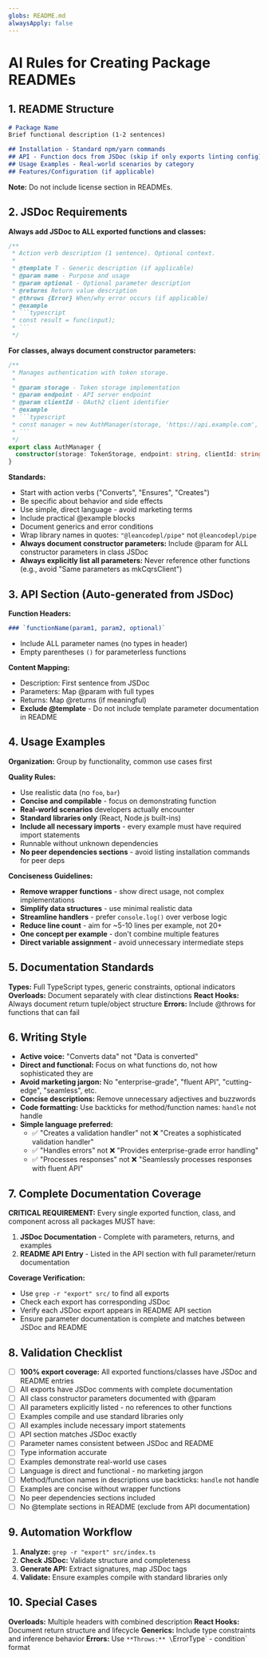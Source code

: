 ```yaml
---
globs: README.md
alwaysApply: false
---
```

# AI Rules for Creating Package READMEs

## 1. README Structure
```markdown
# Package Name
Brief functional description (1-2 sentences)

## Installation - Standard npm/yarn commands  
## API - Function docs from JSDoc (skip if only exports linting config)
## Usage Examples - Real-world scenarios by category
## Features/Configuration (if applicable)
```
**Note:** Do not include license section in READMEs.

## 2. JSDoc Requirements

**Always add JSDoc to ALL exported functions and classes:**
```typescript
/**
 * Action verb description (1 sentence). Optional context.
 * 
 * @template T - Generic description (if applicable)
 * @param name - Purpose and usage
 * @param optional - Optional parameter description  
 * @returns Return value description
 * @throws {Error} When/why error occurs (if applicable)
 * @example
 * ```typescript
 * const result = func(input);
 * ```
 */
```

**For classes, always document constructor parameters:**
```typescript
/**
 * Manages authentication with token storage.
 * 
 * @param storage - Token storage implementation
 * @param endpoint - API server endpoint
 * @param clientId - OAuth2 client identifier
 * @example
 * ```typescript
 * const manager = new AuthManager(storage, 'https://api.example.com', 'client_id');
 * ```
 */
export class AuthManager {
  constructor(storage: TokenStorage, endpoint: string, clientId: string) {}
}
```

**Standards:**
- Start with action verbs ("Converts", "Ensures", "Creates")
- Be specific about behavior and side effects
- Use simple, direct language - avoid marketing terms
- Include practical @example blocks
- Document generics and error conditions
- Wrap library names in quotes: `"@leancodepl/pipe"` not `@leancodepl/pipe`
- **Always document constructor parameters:** Include @param for ALL constructor parameters in class JSDoc
- **Always explicitly list all parameters:** Never reference other functions (e.g., avoid "Same parameters as mkCqrsClient")
## 3. API Section (Auto-generated from JSDoc)

**Function Headers:**
```markdown
### `functionName(param1, param2, optional)`
```
- Include ALL parameter names (no types in header)
- Empty parentheses `()` for parameterless functions

**Content Mapping:**
- Description: First sentence from JSDoc
- Parameters: Map @param with full types
- Returns: Map @returns (if meaningful)
- **Exclude @template** - Do not include template parameter documentation in README

## 4. Usage Examples

**Organization:** Group by functionality, common use cases first

**Quality Rules:**
- Use realistic data (no `foo`, `bar`)
- **Concise and compilable** - focus on demonstrating function
- **Real-world scenarios** developers actually encounter
- **Standard libraries only** (React, Node.js built-ins)
- **Include all necessary imports** - every example must have required import statements
- Runnable without unknown dependencies
- **No peer dependencies sections** - avoid listing installation commands for peer deps

**Conciseness Guidelines:**
- **Remove wrapper functions** - show direct usage, not complex implementations
- **Simplify data structures** - use minimal realistic data
- **Streamline handlers** - prefer `console.log()` over verbose logic
- **Reduce line count** - aim for ~5-10 lines per example, not 20+
- **One concept per example** - don't combine multiple features
- **Direct variable assignment** - avoid unnecessary intermediate steps

## 5. Documentation Standards

**Types:** Full TypeScript types, generic constraints, optional indicators
**Overloads:** Document separately with clear distinctions
**React Hooks:** Always document return tuple/object structure
**Errors:** Include @throws for functions that can fail

## 6. Writing Style

- **Active voice:** "Converts data" not "Data is converted"
- **Direct and functional:** Focus on what functions do, not how sophisticated they are
- **Avoid marketing jargon:** No "enterprise-grade", "fluent API", "cutting-edge", "seamless", etc.
- **Concise descriptions:** Remove unnecessary adjectives and buzzwords
- **Code formatting:** Use backticks for method/function names: `handle` not handle
- **Simple language preferred:**
  - ✅ "Creates a validation handler" not ❌ "Creates a sophisticated validation handler"
  - ✅ "Handles errors" not ❌ "Provides enterprise-grade error handling"
  - ✅ "Processes responses" not ❌ "Seamlessly processes responses with fluent API"

## 7. Complete Documentation Coverage

**CRITICAL REQUIREMENT:** Every single exported function, class, and component across all packages MUST have:

1. **JSDoc Documentation** - Complete with parameters, returns, and examples
2. **README API Entry** - Listed in the API section with full parameter/return documentation

**Coverage Verification:**
- Use `grep -r "export" src/` to find all exports
- Check each export has corresponding JSDoc
- Verify each JSDoc export appears in README API section
- Ensure parameter documentation is complete and matches between JSDoc and README

## 8. Validation Checklist

- [ ] **100% export coverage:** All exported functions/classes have JSDoc and README entries
- [ ] All exports have JSDoc comments with complete documentation
- [ ] All class constructor parameters documented with @param
- [ ] All parameters explicitly listed - no references to other functions
- [ ] Examples compile and use standard libraries only
- [ ] All examples include necessary import statements
- [ ] API section matches JSDoc exactly
- [ ] Parameter names consistent between JSDoc and README
- [ ] Type information accurate
- [ ] Examples demonstrate real-world use cases
- [ ] Language is direct and functional - no marketing jargon
- [ ] Method/function names in descriptions use backticks: `handle` not handle
- [ ] Examples are concise without wrapper functions
- [ ] No peer dependencies sections included
- [ ] No @template sections in README (exclude from API documentation)

## 9. Automation Workflow

1. **Analyze:** `grep -r "export" src/index.ts`
2. **Check JSDoc:** Validate structure and completeness
3. **Generate API:** Extract signatures, map JSDoc tags
4. **Validate:** Ensure examples compile with standard libraries only

## 10. Special Cases

**Overloads:** Multiple headers with combined description
**React Hooks:** Document return structure and lifecycle
**Generics:** Include type constraints and inference behavior
**Errors:** Use `**Throws:** \`ErrorType\` - condition` format
